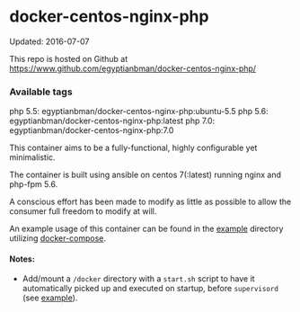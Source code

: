 # docker-centos-nginx-php

Updated: 2016-07-07

This repo is hosted on Github at https://www.github.com/egyptianbman/docker-centos-nginx-php/

### Available tags
php 5.5: egyptianbman/docker-centos-nginx-php:ubuntu-5.5
php 5.6: egyptianbman/docker-centos-nginx-php:latest
php 7.0: egyptianbman/docker-centos-nginx-php:7.0

This container aims to be a fully-functional, highly configurable yet minimalistic.

The container is built using ansible on centos 7(:latest) running nginx and php-fpm 5.6.

A conscious effort has been made to modify as little as possible to allow the consumer full freedom to modify at will.

An example usage of this container can be found in the [example](https://github.com/egyptianbman/docker-centos-nginx-php/tree/master/example) directory utilizing [docker-compose](https://docs.docker.com/compose/).

#### Notes:
- Add/mount a `/docker` directory with a `start.sh` script to have it automatically picked up and executed on startup, before `supervisord` (see [example](https://github.com/egyptianbman/docker-centos-nginx-php/tree/master/example)).
